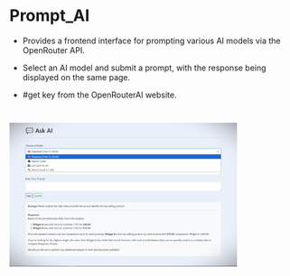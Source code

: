 # Prompt_AI

- Provides a frontend interface for prompting various AI models via the OpenRouter API.

- Select an AI model and submit a prompt, with the response being displayed on the same page.

- #get key from the OpenRouterAI website.


<br/>

<img src="prompt_AI.png" alt="screenshot" style="width: 80%; margin: 10px auto;">
